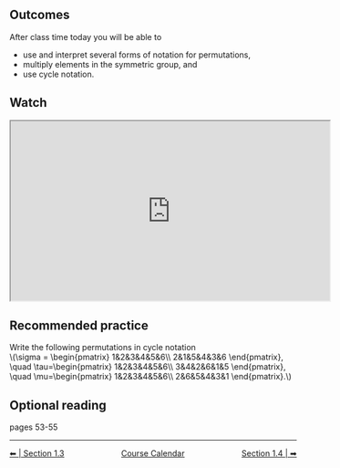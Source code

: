 

## Outcomes
After class time today you will be able to

* use and interpret several forms of notation for permutations,
* multiply elements in the symmetric group, and
* use cycle notation.
## Watch
<iframe title="embedded content" src="https://www.youtube.com/embed/MpKG6FmcIHk" width="560" height="315" allowfullscreen="allowfullscreen" allow="accelerometer; autoplay; clipboard-write; encrypted-media; gyroscope; picture-in-picture"></iframe>

## Recommended practice
Write the following permutations in cycle notation<br>
\\(\sigma = \begin{pmatrix}
    1&2&3&4&5&6\\\\
    2&1&5&4&3&6
  \end{pmatrix},
  \quad
  \tau=\begin{pmatrix}
    1&2&3&4&5&6\\\\
    3&4&2&6&1&5
  \end{pmatrix},
  \quad
  \mu=\begin{pmatrix}
    1&2&3&4&5&6\\\\
    2&6&5&4&3&1
  \end{pmatrix}.\\)

## Optional reading
pages 53-55

 
<hr class="dashed double-spacing">

<div class = "justify" style="display:flex;justify-content:space-between;">
    <div sytle="align:left">
        <a class="btn info" href="page:📓 Section 1.3 Part 2">⬅ | Section 1.3</a>
    </div>
    <div style="align:center">
        <a class="btn warning" href="page:📅 Full Course Schedule - Subject to Change">Course Calendar</a>
    </div>
    <div style="align:right">
        <a class="btn info" href="page:📓 Section 1.4 Part 2">Section 1.4 | ➡</a>
    </div>
</div>



